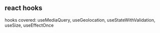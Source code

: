 ## react hooks
hooks covered: useMediaQuery, useGeolocation, useStateWithValidation, useSize, useEffectOnce